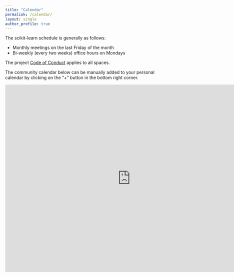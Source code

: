 ```yaml
---
title: "Calendar"
permalink: /calendar/
layout: single
author_profile: true
---
```


The scikit-learn schedule is generally as follows:  
- Monthly meetings on the last Friday of the month
- Bi-weekly (every two weeks) office hours on Mondays

The project [Code of Conduct](https://www.python.org/psf/conduct/) applies to all spaces.

The community calendar below can be manually added to your personal calendar by clicking on the “+” button in the bottom right corner.

<iframe src="https://calendar.google.com/calendar/embed?src=social.scikitlearn%40gmail.com&ctz=America%2FNew_York" style="border: 0" width="800" height="600" frameborder="0" scrolling="no"></iframe>